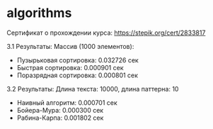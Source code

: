 # algorithms

Сертификат о прохождении курса:
https://stepik.org/cert/2833817

3.1 Результаты: 
Массив (1000 элементов):
  - Пузырьковая сортировка: 0.032726 сек
  - Быстрая сортировка: 0.000901 сек
  - Поразрядная сортировка: 0.000801 сек

3.2 Результаты: 
Длина текста: 10000, длина паттерна: 10
  - Наивный алгоритм: 0.000701 сек
  - Бойера-Мура: 0.000300 сек
  - Рабина-Карпа: 0.001802 сек
